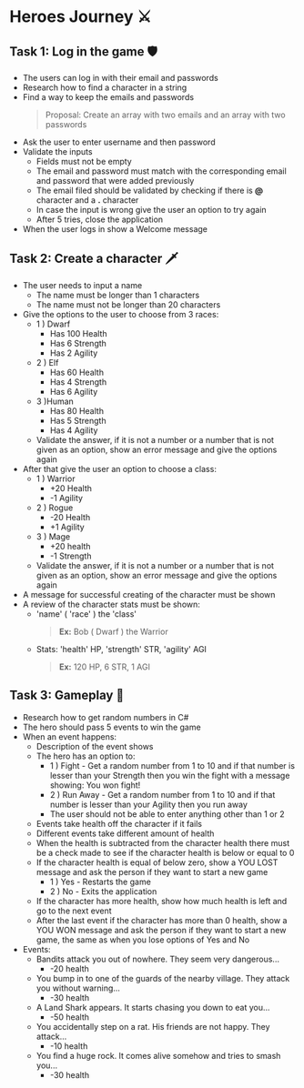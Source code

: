 # Heroes Journey ⚔

## Task 1: Log in the game 🛡
* The users can log in with their email and passwords
* Research how to find a character in a string
* Find a way to keep the emails and passwords
  > Proposal: Create an array with two emails and an array with two passwords
* Ask the user to enter username and then password
* Validate the inputs
	* Fields must not be empty
	* The email and password must match with the corresponding email and password that were added previously
	* The email filed should be validated by checking if there is **@** character and a **.** character
	* In case the input is wrong give the user an option to try again
	* After 5 tries, close the application
* When the user logs in show a Welcome message

## Task 2: Create a character 🗡
* The user needs to input a name
	* The name must be longer than 1 characters
	* The name must not be longer than 20 characters
* Give the options to the user to choose from 3 races:
	* 1 ) Dwarf
		* Has 100 Health
		* Has 6 Strength
		* Has 2 Agility
	* 2 ) Elf
		* Has 60 Health
		* Has 4 Strength
		* Has 6 Agility
	* 3 )Human
		* Has 80 Health
		* Has 5 Strength
		* Has 4 Agility
	* Validate the answer, if it is not a number or a number that is not given as an option, show an error message and give the options again
* After that give the user an option to choose a class:
	* 1 ) Warrior
		* +20 Health
		* -1 Agility
	* 2 ) Rogue
		* -20 Health
		* +1 Agility
	* 3 ) Mage
		* +20 health
		* -1 Strength
	* Validate the answer, if it is not a number or a number that is not given as an option, show an error message and give the options again
* A message for successful creating of the character must be shown
* A review of the character stats must be shown:
	* 'name' ( 'race' ) the 'class' 
		> **Ex:** Bob ( Dwarf ) the Warrior
	* Stats: 'health' HP, 'strength' STR, 'agility' AGI
	    > **Ex:** 120 HP, 6 STR, 1 AGI  
## Task 3: Gameplay 🏹
* Research how to get random numbers in C#
* The hero should pass 5 events to win the game
* When an event happens:
	* Description of the event shows 
	* The hero has an option to:
		* 1 ) Fight - Get a random number from 1 to 10 and if that number is lesser than your Strength then you win the fight with a message showing: You won fight!
		* 2 ) Run Away - Get a random number from 1 to 10 and if that number is lesser than your Agility then you run away
		* The user should not be able to enter anything other than 1 or 2
	* Events take health off the character if it fails
	* Different events take different amount of health
	* When the health is subtracted from the character health there must be a check made to see if the character health is below or equal to 0
	* If the character health is equal of below zero, show a YOU LOST message and ask the person if they want to start a new game
		* 1 ) Yes - Restarts the game 
		* 2 ) No - Exits the application
	* If the character has more health, show how much health is left and go to the next event
	* After the last event if the character has more than 0 health, show a YOU WON message and ask the person if they want to start a new game, the same as when you lose options of Yes and No
* Events:
	* Bandits attack you out of nowhere. They seem very dangerous...
		* -20 health
	* You bump in to one of the guards of the nearby village. They attack you without warning...
		* -30 health
	* A Land Shark appears. It starts chasing you down to eat you...
		* -50 health
	* You accidentally step on a rat. His friends are not happy. They attack... 
		* -10 health 
	* You find a huge rock. It comes alive somehow and tries to smash you...
		* -30 health 
